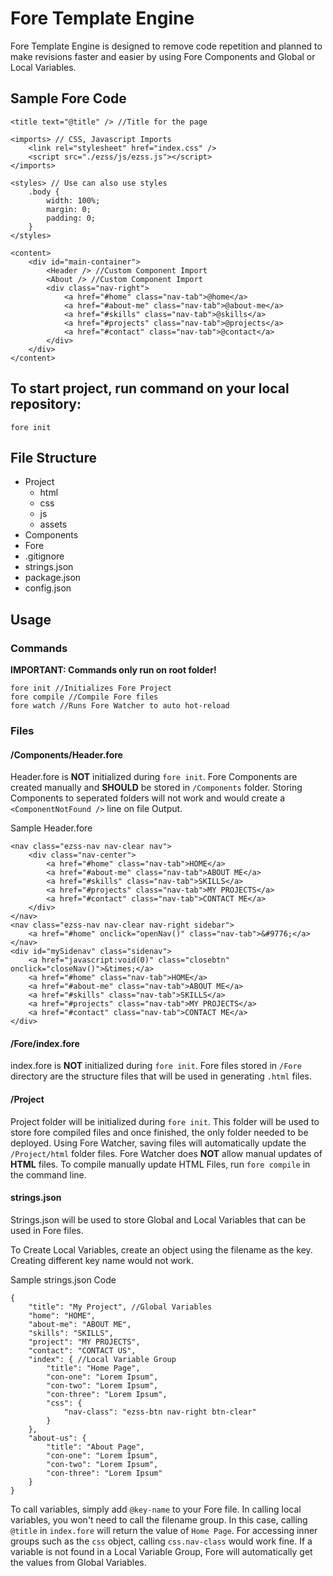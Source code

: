 # Fore Template Engine

Fore Template Engine is designed to remove code repetition and planned to make revisions faster and easier by using Fore Components and Global or Local Variables.

## Sample Fore Code
```
<title text="@title" /> //Title for the page

<imports> // CSS, Javascript Imports
    <link rel="stylesheet" href="index.css" />
    <script src="./ezss/js/ezss.js"></script>
</imports>

<styles> // Use can also use styles
	.body {
		width: 100%;
		margin: 0;
		padding: 0;
	}
</styles>

<content>
    <div id="main-container">
        <Header /> //Custom Component Import
        <About /> //Custom Component Import
        <div class="nav-right">
            <a href="#home" class="nav-tab">@home</a>
            <a href="#about-me" class="nav-tab">@about-me</a>
            <a href="#skills" class="nav-tab">@skills</a>
            <a href="#projects" class="nav-tab">@projects</a>
            <a href="#contact" class="nav-tab">@contact</a>
        </div>
    </div>
</content>
```

## To start project, run command on your local repository:
```
fore init
```

## File Structure
- Project
    - html
    - css
    - js
    - assets
- Components
- Fore
- .gitignore
- strings.json
- package.json
- config.json

## Usage

### Commands

**IMPORTANT: Commands only run on root folder!**

```
fore init //Initializes Fore Project
fore compile //Compile Fore files
fore watch //Runs Fore Watcher to auto hot-reload
```

### Files

#### /Components/Header.fore
Header.fore is **NOT** initialized during `fore init`. Fore Components are created manually and **SHOULD** be stored in `/Components` folder. Storing Components to seperated folders will not work and would create a `<ComponentNotFound />` line on file Output.

Sample Header.fore
```
<nav class="ezss-nav nav-clear nav">
    <div class="nav-center">
        <a href="#home" class="nav-tab">HOME</a>
        <a href="#about-me" class="nav-tab">ABOUT ME</a>
        <a href="#skills" class="nav-tab">SKILLS</a>
        <a href="#projects" class="nav-tab">MY PROJECTS</a>
        <a href="#contact" class="nav-tab">CONTACT ME</a>
    </div>
</nav>
<nav class="ezss-nav nav-clear nav-right sidebar">
    <a href="#home" onclick="openNav()" class="nav-tab">&#9776;</a>
</nav>
<div id="mySidenav" class="sidenav">
    <a href="javascript:void(0)" class="closebtn" onclick="closeNav()">&times;</a>
    <a href="#home" class="nav-tab">HOME</a>
    <a href="#about-me" class="nav-tab">ABOUT ME</a>
    <a href="#skills" class="nav-tab">SKILLS</a>
    <a href="#projects" class="nav-tab">MY PROJECTS</a>
    <a href="#contact" class="nav-tab">CONTACT ME</a>
</div>
```

#### /Fore/index.fore
index.fore is **NOT** initialized during `fore init`.
Fore files stored in `/Fore` directory are the structure files that will be used in generating `.html` files.

#### /Project
Project folder will be initialized during `fore init`.
This folder will be used to store fore compiled files and once finished, the only folder needed to be deployed. Using Fore Watcher, saving files will automatically update the `/Project/html` folder files. Fore Watcher does **NOT** allow manual updates of **HTML** files. To compile manually update HTML Files, run `fore compile` in the command line.

#### strings.json
Strings.json will be used to store Global and Local Variables that can be used in Fore files.

To Create Local Variables, create an object using the filename as the key. Creating different key name would not work.

Sample strings.json Code
```
{
    "title": "My Project", //Global Variables
    "home": "HOME",
    "about-me": "ABOUT ME",
    "skills": "SKILLS",
    "project": "MY PROJECTS",
    "contact": "CONTACT US",
    "index": { //Local Variable Group
        "title": "Home Page",
        "con-one": "Lorem Ipsum",
        "con-two": "Lorem Ipsum",
        "con-three": "Lorem Ipsum",
        "css": {
            "nav-class": "ezss-btn nav-right btn-clear"
        }
    },
    "about-us": {
        "title": "About Page",
        "con-one": "Lorem Ipsum",
        "con-two": "Lorem Ipsum",
        "con-three": "Lorem Ipsum"
    }
}
```

 To call variables, simply add `@key-name` to your Fore file. In calling local variables, you won't need to call the filename group. In this case, calling `@title` in `index.fore` will return the value of `Home Page`. For accessing inner groups such as the `css` object, calling `css.nav-class` would work fine. If a variable is not found in a Local Variable Group, Fore will automatically get the values from Global Variables.